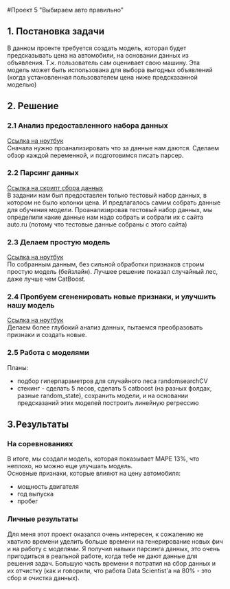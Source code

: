 #Проект 5 "Выбираем авто правильно"

## 1. Постановка задачи

В данном проекте требуется создать модель, которая будет предсказывать цена на автомобили, на основании данных из объявления.
Т.к. пользователь сам оценивает свою машину. Эта модель может быть использована для выбора выгодных объявлений (когда установленная пользователем цена ниже предсказанной моделью)

## 2. Решение

### 2.1 Анализ предоставленного набора данных

[Ссылка на ноутбук](<./1.start project, analize test data.ipynb>)  
Сначала нужно проанализировать что за данные нам даются. Сделаем обзор каждой переменной, и подготовимся писать парсер. 

### 2.2 Парсинг данных
[Ссылка на скрипт сбора данных](./autoru_parser.py)  
В задании нам был предоставлен только тестовый набор данных, в котором не было колонки цена. И предлагалось самим собрать данные для обучения модели. Проанализировав тестовый набор данных, мы определили какие данные нам надо собрать и собрали их с сайта auto.ru (потому что тестовые данные собраны с этого сайта)  

### 2.3 Делаем простую модель
[Ссылка на ноутбук](<./3 dummy model.ipynb>)  
По собранным данным, без сильной обработки признаков строим простую модель (бейзлайн). Лучшее решение показал случайный лес, даже лучше чем CatBoost.

### 2.4 Пропбуем сгененировать новые признаки, и улучшить нашу модель
[Ссылка на ноутбук](./4.feature_enginering.ipynb)  
Делаем более глубокий анализ данных, пытаемся преобразовать признаки и создать новые.

### 2.5 Работа с моделями
Планы:
- подбор гиперпараметров для случайного леса randomsearchCV
- стекинг - сделать 5 лесов, сделать 5 catboost (на разных фолдах, разные random_state), сохранить модели, и на основании предсказаний этих моделей построить линейную регрессию


## 3.Результаты

### На соревнованиях 
В итоге, мы создали модель, которая показывает MAPE 13%, что неплохо, но можно еще улучшать модель.  
Основные признаки, которые влияют на цену автомобиля:
- мощность двигателя
- год выпуска
- пробег

### Личные результаты
Для меня этот проект оказался очень интересен, к сожалению не хватило времени уделить больше времени на генерирование новых фич и на работу с моделями. Я получил навыки парсинга данных, это очень пригодиться в реальной работе, когда тебе не дают данные для решения задач.
Большую часть времени я потратил на сбор данных и их отчистку (как и говорили, что работа Data Scientist'а на 80% - это сбор и очистка данных).



